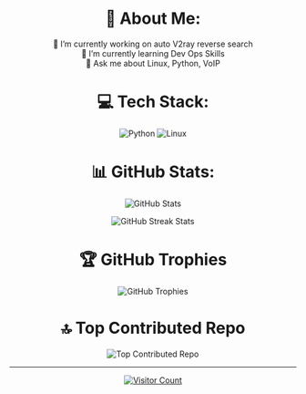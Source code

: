 <h1 align="center">💫 About Me:</h1>
<p align="center">
    🔭 I’m currently working on auto V2ray reverse search<br>
    🌱 I’m currently learning Dev Ops Skills<br>
    💬 Ask me about Linux, Python, VoIP
</p>

<h1 align="center">💻 Tech Stack:</h1>
<p align="center">
    <img src="https://img.shields.io/badge/python-3670A0?style=for-the-badge&logo=python&logoColor=ffdd54" alt="Python">
    <img src="https://img.shields.io/badge/Linux-FCC624?style=for-the-badge&logo=linux&logoColor=black" alt="Linux">
</p>

<h1 align="center">📊 GitHub Stats:</h1>
<p align="center">
    <img src="https://github-readme-stats.vercel.app/api?username=mustafaomidian&theme=matrix&hide_border=false&include_all_commits=false&count_private=false" alt="GitHub Stats">
</p>
<p align="center">
    <img src="https://github-readme-streak-stats.herokuapp.com/?user=mustafaomidian&theme=matrix&hide_border=false" alt="GitHub Streak Stats">
</p>

<h1 align="center">🏆 GitHub Trophies</h1>
<p align="center">
    <img src="https://github-profile-trophy.vercel.app/?username=mustafaomidian&theme=matrix&no-frame=false&no-bg=true&margin-w=4" alt="GitHub Trophies">
</p>

<h1 align="center">🔝 Top Contributed Repo</h1>
<p align="center">
    <img src="https://github-contributor-stats.vercel.app/api?username=mustafaomidian&limit=5&theme=matrix&combine_all_yearly_contributions=true" alt="Top Contributed Repo">
</p>

---

<p align="center">
    <a href="https://visitcount.itsvg.in/api?id=mustafaomidian&icon=7&color=1"><img src="https://visitcount.itsvg.in/api?id=mustafaomidian&icon=7&color=1" alt="Visitor Count"></a>
</p>

<!-- Proudly created with GPRM ( https://gprm.itsvg.in ) -->
